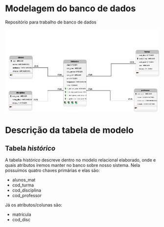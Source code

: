 # Modelagem do banco de dados 
Repositório para trabalho de banco de dados

<div align = "center">
<img src= "maneleclara.logico1.png">
</div>

# Descrição da tabela de modelo

<h2>Tabela <i>histórico</i></h2>
A tabela <i>histórico</i> descreve dentro no modelo relacional elaborado, onde e quais atributos iremos manter no banco
sobre nosso sistema.
Nela possuímos quatro chaves primárias e elas são:
<ul>
 <li>alunos_mat</li>
 <li>cod_turma</li>
 <li>cod_disciplina</li>
 <li>cod_professor</li>
</ul>
Já os atributos/colunas são:
<ul>
<li>matrícula</li>
<li>cod_disc</li>


</ul>

